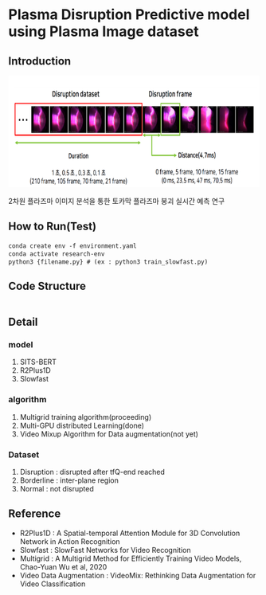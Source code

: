 # Plasma Disruption Predictive model using Plasma Image dataset
## Introduction

<img src="/image/연구_소개_01.PNG"  width="900" height="224">
<p>2차원 플라즈마 이미지 분석을 통한 토카막 플라즈마 붕괴 실시간 예측 연구</p>

## How to Run(Test)
```
conda create env -f environment.yaml
conda activate research-env
python3 {filename.py} # (ex : python3 train_slowfast.py)
```
## Code Structure
```
```

## Detail
### model
1. SITS-BERT 
2. R2Plus1D
3. Slowfast
### algorithm
1. Multigrid training algorithm(proceeding)
2. Multi-GPU distributed Learning(done)
3. Video Mixup Algorithm for Data augmentation(not yet)
### Dataset
1. Disruption : disrupted after tfQ-end reached
2. Borderline : inter-plane region 
3. Normal : not disrupted 
## Reference
- R2Plus1D : A Spatial-temporal Attention Module for 3D Convolution Network in Action Recognition
- Slowfast : SlowFast Networks for Video Recognition
- Multigrid : A Multigrid Method for Efficiently Training Video Models, Chao-Yuan Wu et al, 2020
- Video Data Augmentation : VideoMix: Rethinking Data Augmentation for Video Classification